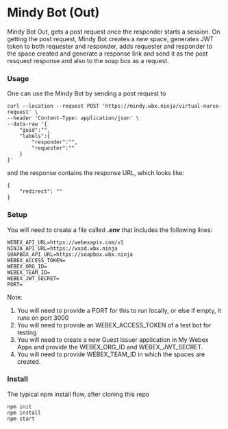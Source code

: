 # Mindy Bot (Out)

Mindy Bot Out, gets a post request once the responder starts a session. On getting the post request, Mindy Bot creates a new space, generates JWT token to both requester and responder, adds requester and responder to the space created and generate a response link and send it as the post resquest response and also to the soap box as a request. 

### Usage
One can use the Mindy Bot by sending a post request to 
```
curl --location --request POST 'https://mindy.wbx.ninja/virtual-nurse-request' \
--header 'Content-Type: application/json' \
--data-raw '{
    "guid":"",
    "labels":{
        "responder":"",
        "requester":""
    }
}'

```
and the response contains the response URL, which looks like:
```
{
    "redirect": ""
}

```

### Setup
You will need to create a file called **.env** that includes the following lines:
```
WEBEX_API_URL=https://webexapis.com/v1
NINJA_API_URL=https://wxsd.wbx.ninja
SOAPBOX_API_URL=https://soapbox.wbx.ninja
WEBEX_ACCESS_TOKEN=
WEBEX_ORG_ID=
WEBEX_TEAM_ID=
WEBEX_JWT_SECRET=
PORT=

```
Note:
1. You will need to provide a PORT for this to run locally, or else if empty, it runs on port 3000
2. You will need to provide an WEBEX_ACCESS_TOKEN of a test bot for testing
3. You will need to create a new Guest Issuer application in My Webex Apps and provide the WEBEX_ORG_ID and WEBEX_JWT_SECRET.
4. You will need to provide WEBEX_TEAM_ID in which the spaces are created.

### Install
The typical npm install flow, after cloning this repo
```
npm init
npm install
npm start
```
